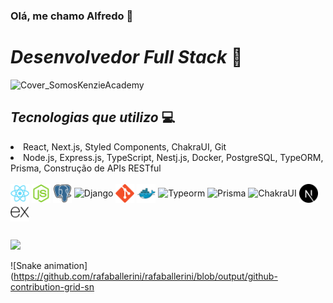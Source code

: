 ### Olá, me chamo Alfredo 👋

# ***Desenvolvedor Full Stack*** 🚀

![Cover_SomosKenzieAcademy](https://user-images.githubusercontent.com/101817225/170341920-a3c10728-467b-4357-9428-0009b46e1af3.png)

## *Tecnologias que utilizo* 💻

<!-- * ***HTML5, CSS3, JavaScript (ES6), Web Semântica, Git*** -->
<!-- * ***Programação Orientada a Objetos, Programação Funcional e Programação Assíncrona*** -->
<li>React, Next.js, Styled Components, ChakraUI, Git</li>
<li>Node.js, Express.js, TypeScript, Nestj.js, Docker, PostgreSQL, TypeORM, Prisma, Construção de APIs RESTful</li>

<div style="display: inline_block"><br>
  <img align="center" alt="React" height="30" width="30" src="https://raw.githubusercontent.com/devicons/devicon/master/icons/react/react-original.svg">
  <img align="center" alt="NodeJS" height="30" width="30" src="https://raw.githubusercontent.com/devicons/devicon/master/icons/nodejs/nodejs-original.svg">
  <img align="center" alt="PostgreSQL" height="30" width="30" src="https://raw.githubusercontent.com/devicons/devicon/master/icons/postgresql/postgresql-original.svg">
  <img align="center" alt="Django" height="30" width="30" src="https://raw.githubusercontent.com/bwks/vendor-icons-svg/702f2ac88acc71759ce623bc5000a596195e9db3/django.svg">
  <img align="center" alt="Git" height="30" width="30" src="https://raw.githubusercontent.com/devicons/devicon/master/icons/git/git-original.svg">
  <img align="center" alt="Docker" height="30" width="30" src="https://raw.githubusercontent.com/devicons/devicon/master/icons/docker/docker-original.svg">
  <img align="center" alt="Typeorm" height="30" width="30" src="https://seeklogo.com/images/T/typeorm-logo-F243B34DEE-seeklogo.com.png">
  <img align="center" alt="Prisma" height="30" width="30" src="https://cdn.worldvectorlogo.com/logos/prisma-4.svg">
  <img align="center" alt="ChakraUI" height="30" width="30" src="https://icons.veryicon.com/png/o/weather/weather-16/flash-circle-fill.png">  
  <img align="center" alt="NextJS" height="30" width="30" src="https://raw.githubusercontent.com/devicons/devicon/master/icons/nextjs/nextjs-original.svg">
  <img align="center" alt="Express" height="30" width="30" src="https://raw.githubusercontent.com/devicons/devicon/master/icons/express/express-original.svg">
</div>
 
##
<div> 
  <a href="https://www.linkedin.com/in/alfredopfneto/" target="_blank">
     <img src="https://img.shields.io/badge/Linkedin-0000FF?style=for-the-badge&logo=linkedin&logoColor=white"/>
  </a>

  ![Snake animation](https://github.com/rafaballerini/rafaballerini/blob/output/github-contribution-grid-sn
